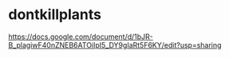 # dontkillplants
https://docs.google.com/document/d/1bJR-B_plagiwF40nZNEB6ATOiIpI5_DY9gIaRt5F6KY/edit?usp=sharing
